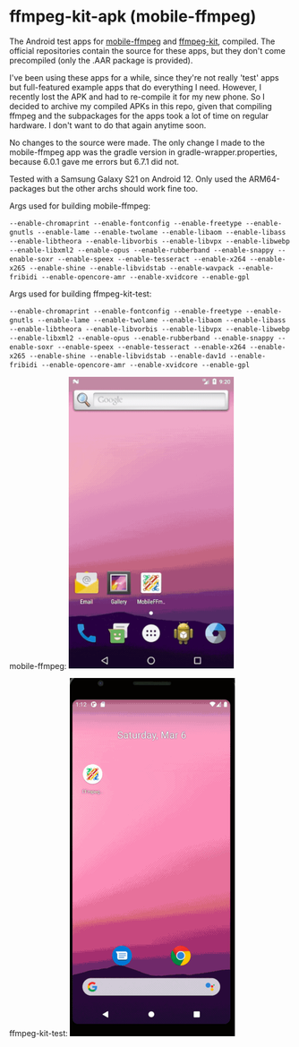 # ffmpeg-kit-apk (mobile-ffmpeg)
The Android test apps for [mobile-ffmpeg](https://github.com/tanersener/mobile-ffmpeg) and [ffmpeg-kit](https://github.com/tanersener/ffmpeg-kit), compiled. The official repositories contain the source for these apps, but they don't come precompiled (only the .AAR package is provided).

I've been using these apps for a while, since they're not really 'test' apps but full-featured example apps that do everything I need. However, I recently lost the APK and had to re-compile it for my new phone. So I decided to archive my compiled APKs in this repo, given that compiling ffmpeg and the subpackages for the apps took a lot of time on regular hardware. I don't want to do that again anytime soon.

No changes to the source were made. The only change I made to the mobile-ffmpeg app was the gradle version in gradle-wrapper.properties, because 6.0.1 gave me errors but 6.7.1 did not.

Tested with a Samsung Galaxy S21 on Android 12. Only used the ARM64-packages but the other archs should work fine too.


Args used for building mobile-ffmpeg:
```
--enable-chromaprint --enable-fontconfig --enable-freetype --enable-gnutls --enable-lame --enable-twolame --enable-libaom --enable-libass --enable-libtheora --enable-libvorbis --enable-libvpx --enable-libwebp --enable-libxml2 --enable-opus --enable-rubberband --enable-snappy --enable-soxr --enable-speex --enable-tesseract --enable-x264 --enable-x265 --enable-shine --enable-libvidstab --enable-wavpack --enable-fribidi --enable-opencore-amr --enable-xvidcore --enable-gpl
```

Args used for building ffmpeg-kit-test:
```
--enable-chromaprint --enable-fontconfig --enable-freetype --enable-gnutls --enable-lame --enable-twolame --enable-libaom --enable-libass --enable-libtheora --enable-libvorbis --enable-libvpx --enable-libwebp --enable-libxml2 --enable-opus --enable-rubberband --enable-snappy --enable-soxr --enable-speex --enable-tesseract --enable-x264 --enable-x265 --enable-shine --enable-libvidstab --enable-dav1d --enable-fribidi --enable-opencore-amr --enable-xvidcore --enable-gpl
```

mobile-ffmpeg:
<img src="https://raw.githubusercontent.com/belieb/ffmpeg-kit-apk/main/mobile-ffmpeg.gif" width="295">

ffmpeg-kit-test:
<img src="https://raw.githubusercontent.com/belieb/ffmpeg-kit-apk/main/ffmpeg-kit.gif" width="295">